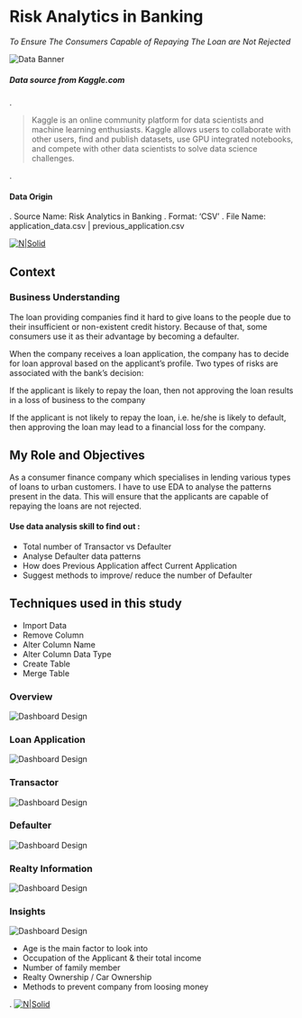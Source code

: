# Risk Analytics in Banking
 _To Ensure The Consumers Capable of Repaying The Loan are Not Rejected_

![Data Banner](https://imgur.com/S49wEcv.jpg)

##### Data source from _Kaggle.com_ 
.

>
>Kaggle is an online community platform for data scientists and machine learning enthusiasts. Kaggle allows users to collaborate with other users, find and publish datasets, use GPU integrated notebooks, and compete with other data scientists to solve data science challenges.

.
#### Data Origin
. Source Name:		Risk Analytics in Banking
. Format:		‘CSV’
. File Name:	 application_data.csv | previous_application.csv


[![N|Solid](https://imgur.com/i7f3esp.png)](https://www.kaggle.com/datasets/sabarostami/risk-analytics-in-banking?select=application_data.csv)  

## Context
### Business Understanding
The loan providing companies find it hard to give loans to the people due to their insufficient or non-existent credit history. Because of that, some consumers use it as their advantage by becoming a defaulter. 

When the company receives a loan application, the company has to decide for loan approval based on the applicant’s profile. Two types of risks are associated with the bank’s decision:

If the applicant is likely to repay the loan, then not approving the loan results in a loss of business to the company

If the applicant is not likely to repay the loan, i.e. he/she is likely to default, then approving the loan may lead to a financial loss for the company.


## My Role and Objectives 

As a consumer finance company which specialises in lending various types of loans to urban customers. I have to use EDA to analyse the patterns present in the data. This will ensure that the applicants are capable of repaying the loans are not rejected.

#### Use data analysis skill to find out :
 - Total number of Transactor vs Defaulter
-  Analyse Defaulter data patterns
-  How does Previous Application affect Current Application
-  Suggest methods to improve/ reduce the number of Defaulter

## Techniques used in this study

- Import Data
- Remove Column
- Alter Column Name
- Alter Column Data Type
- Create Table
- Merge Table

### Overview
![Dashboard Design](https://imgur.com/lWF2tub.jpg)
### Loan Application
![Dashboard Design](https://imgur.com/fWLDObO.jpg)
### Transactor
![Dashboard Design](https://imgur.com/cQZ28rD.jpg)
### Defaulter
![Dashboard Design](https://imgur.com/Racesk0.jpg)
### Realty Information
![Dashboard Design](https://imgur.com/cwP5ecx.jpg)
### Insights
![Dashboard Design](https://imgur.com/mbGJREs.jpg)


- Age is the main factor to look into
- Occupation of the Applicant & their total income
- Number of family member
- Realty Ownership / Car Ownership
- Methods to prevent company from loosing money


.
[![N|Solid](https://imgur.com/6O6LS3g.png)](https://www.linkedin.com/in/mokko-tan-3222b91b4/)  
